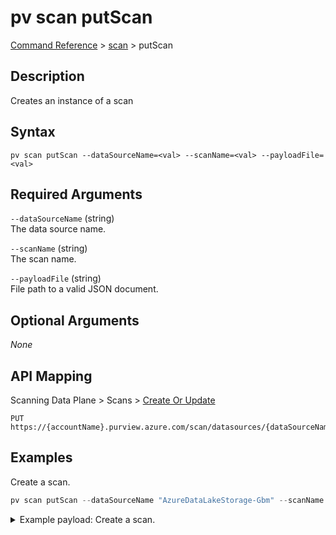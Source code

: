 # pv scan putScan
[Command Reference](../../../README.md#command-reference) > [scan](./main.md) > putScan

## Description
Creates an instance of a scan

## Syntax
```
pv scan putScan --dataSourceName=<val> --scanName=<val> --payloadFile=<val>
```

## Required Arguments
`--dataSourceName` (string)  
The data source name.

`--scanName` (string)  
The scan name.

`--payloadFile` (string)  
File path to a valid JSON document.

## Optional Arguments
*None*

## API Mapping
Scanning Data Plane > Scans > [Create Or Update](https://docs.microsoft.com/en-us/rest/api/purview/scanningdataplane/scans/create-or-update)
```
PUT https://{accountName}.purview.azure.com/scan/datasources/{dataSourceName}/scans/{scanName}
```

## Examples
Create a scan.
```powershell
pv scan putScan --dataSourceName "AzureDataLakeStorage-Gbm" --scanName "Scan-ABC" --payloadFile "/path/to/file.json"
```
<details><summary>Example payload: Create a scan.</summary>
<p>
```json
{
    "kind": "AdlsGen2Msi",
    "name": "Scan-ABC",
    "properties": {
        "collection": {
            "referenceName": "esg-26fa7f24-pv",
            "type": "CollectionReference"
        },
        "scanRulesetName": "AdlsGen2",
        "scanRulesetType": "System"
    }
}
```
</p>
</details>